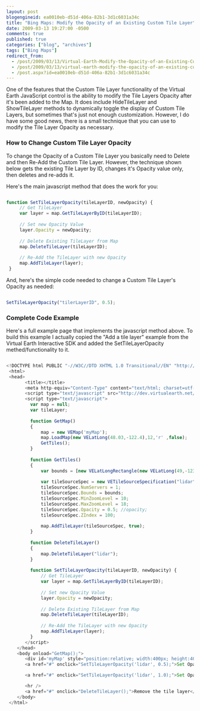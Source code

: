 ```yaml
---
layout: post
blogengineid: ea0010eb-d51d-406a-82b1-3d1c6031a34c
title: "Bing Maps: Modify the Opacity of an Existing Custom Tile Layer"
date: 2009-03-13 19:27:00 -0500
comments: true
published: true
categories: ["blog", "archives"]
tags: ["Bing Maps"]
redirect_from: 
  - /post/2009/03/13/Virtual-Earth-Modify-the-Opacity-of-an-Existing-Custom-Tile-Layer
  - /post/2009/03/13/virtual-earth-modify-the-opacity-of-an-existing-custom-tile-layer
  - /post.aspx?id=ea0010eb-d51d-406a-82b1-3d1c6031a34c
---
```

<!-- more -->

One of the features that the Custom Tile Layer functionality of the Virtual Earth JavaScript control is the ability to modify the Tile Layers Opacity after it's been added to the Map. It does include HideTileLayer and ShowTileLayer methods to dynamically toggle the display of Custom Tile Layers, but sometimes that's just not enough customization. However, I do have some good news, there is a small technique that you can use to modify the Tile Layer Opacity as necessary.
<h3>How to Change Custom Tile Layer Opacity</h3>

To change the Opacity of a Custom Tile Layer you basically need to Delete and then Re-Add the Custom Tile Layer. However, the technique shown below gets the existing Tile Layer by ID, changes it's Opacity value only, then deletes and re-adds it.

Here's the main javascript method that does the work for you:

```javascript

function SetTileLayerOpacity(tileLayerID, newOpacity) {
     // Get TileLayer
     var layer = map.GetTileLayerByID(tileLayerID);
 
     // Set new Opacity Value
     layer.Opacity = newOpacity;
 
     // Delete Existing TileLayer from Map
     map.DeleteTileLayer(tileLayerID);
     
     // Re-Add the TileLayer with new Opacity
     map.AddTileLayer(layer);
 }

```

And, here's the simple code needed to change a Custom Tile Layer's Opacity as needed:

```javascript

SetTileLayerOpacity("tilerLayerID", 0.5);

```
<h3>Complete Code Example</h3>

Here's a full example page that implements the javascript method above. To build this example I actually copied the "Add a tile layer" example from the Virtual Earth Interactive SDK and added the SetTileLayerOpacity methed/functionality to it.

```javascript

<!DOCTYPE html PUBLIC "-//W3C//DTD XHTML 1.0 Transitional//EN" "http://www.w3.org/TR/xhtml1/DTD/xhtml1-transitional.dtd">
 <html>
 <head>
       <title></title>
       <meta http-equiv="Content-Type" content="text/html; charset=utf-8">
       <script type="text/javascript" src="http://dev.virtualearth.net/mapcontrol/mapcontrol.ashx?v=6.2"></script>
       <script type="text/javascript">
         var map = null;
         var tileLayer;
          
         function GetMap()
         {
             map = new VEMap('myMap');
             map.LoadMap(new VELatLong(48.03,-122.4),12,'r' ,false);
             GetTiles();
         }   
          
         function GetTiles()
         {
             var bounds = [new VELatLongRectangle(new VELatLong(49,-123),new VELatLong(47,-121))];
 
             var tileSourceSpec = new VETileSourceSpecification("lidar", "http://dev.live.com/virtualearth/sdk/layers/lidar/%4.png");
             tileSourceSpec.NumServers = 1;
             tileSourceSpec.Bounds = bounds;
             tileSourceSpec.MinZoomLevel = 10;
             tileSourceSpec.MaxZoomLevel = 18;
             tileSourceSpec.Opacity = 0.5; //opacity;
             tileSourceSpec.ZIndex = 100;
 
             map.AddTileLayer(tileSourceSpec, true);
         }
         
         function DeleteTileLayer()
         {
             map.DeleteTileLayer("lidar");
         }
         
         function SetTileLayerOpacity(tileLayerID, newOpacity) {
             // Get TileLayer
             var layer = map.GetTileLayerByID(tileLayerID);
 
             // Set new Opacity Value
             layer.Opacity = newOpacity;
 
             // Delete Existing TileLayer from Map
             map.DeleteTileLayer(tileLayerID);
             
             // Re-Add the TileLayer with new Opacity
             map.AddTileLayer(layer);
         }
       </script>
    </head>
    <body onload="GetMap();">
       <div id='myMap' style="position:relative; width:400px; height:400px;"></div>
       <a href="#" onclick="SetTileLayerOpacity('lidar', 0.5);">Set Opacity to 0.5</a>

       <a href="#" onclick="SetTileLayerOpacity('lidar', 1.0);">Set Opacity to 1.0</a>

       <hr />
       <a href="#" onclick="DeleteTileLayer();">Remove the tile layer</a>
    </body>
 </html>

```
